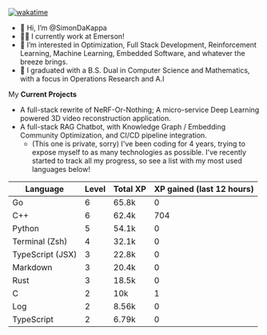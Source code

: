 
[![wakatime](https://wakatime.com/badge/user/50e6c678-94a9-4739-af51-360aeb113c51.svg)](https://wakatime.com/@50e6c678-94a9-4739-af51-360aeb113c51)

- 👋 Hi, I’m @SimonDaKappa
- 🧑‍💼 I currently work at Emerson!
- 👀 I’m interested in Optimization, Full Stack Development, Reinforcement Learning, Machine Learning, Embedded Software, and whatever the breeze brings.
- 🌱 I graduated with a B.S. Dual in Computer Science and Mathematics, with a focus in Operations Research and A.I

My **Current Projects** 
- A full-stack rewrite of NeRF-Or-Nothing; A micro-service Deep Learning powered 3D video reconstruction application.
- A full-stack RAG Chatbot, with Knowledge Graph / Embedding Community Optimization, and CI/CD pipeline integration.
  - (This one is private, sorry)
I've been coding for 4 years, trying to expose myself to as many technologies as possible. I've recently started to track all my progress, so see
a list with my most used languages below!

| Language | Level | Total XP | XP gained (last 12 hours) |
| --- | --- | --- | --- |
| Go | 6 | 65.8k | 0 |
| C++ | 6 | 62.4k | 704 |
| Python | 5 | 54.1k | 0 |
| Terminal (Zsh) | 4 | 32.1k | 0 |
| TypeScript (JSX) | 3 | 22.8k | 0 |
| Markdown | 3 | 20.4k | 0 |
| Rust | 3 | 18.5k | 0 |
| C | 2 | 10k | 1 |
| Log | 2 | 8.56k | 0 |
| TypeScript | 2 | 6.79k | 0 |